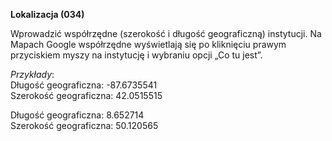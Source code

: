 **Lokalizacja (034)**

Wprowadzić współrzędne (szerokość i długość geograficzną) instytucji. Na Mapach Google współrzędne wyświetlają się po kliknięciu prawym przyciskiem myszy na instytucję i wybraniu opcji „Co tu jest”.

_Przykłady_:  
Długość geograficzna: -87.6735541  
Szerokość geograficzna: 42.0515515

Długość geograficzna: 8.652714  
Szerokość geograficzna: 50.120565
